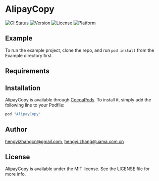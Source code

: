 # AlipayCopy

[![CI Status](http://img.shields.io/travis/hengyizhangcn@gmail.com/AlipayCopy.svg?style=flat)](https://travis-ci.org/hengyizhangcn@gmail.com/AlipayCopy)
[![Version](https://img.shields.io/cocoapods/v/AlipayCopy.svg?style=flat)](http://cocoapods.org/pods/AlipayCopy)
[![License](https://img.shields.io/cocoapods/l/AlipayCopy.svg?style=flat)](http://cocoapods.org/pods/AlipayCopy)
[![Platform](https://img.shields.io/cocoapods/p/AlipayCopy.svg?style=flat)](http://cocoapods.org/pods/AlipayCopy)

## Example

To run the example project, clone the repo, and run `pod install` from the Example directory first.

## Requirements

## Installation

AlipayCopy is available through [CocoaPods](http://cocoapods.org). To install
it, simply add the following line to your Podfile:

```ruby
pod "AlipayCopy"
```

## Author

hengyizhangcn@gmail.com, hengyi.zhang@uama.com.cn

## License

AlipayCopy is available under the MIT license. See the LICENSE file for more info.
